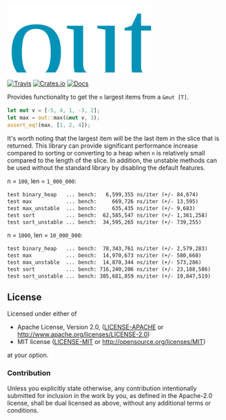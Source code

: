 ![out](out.svg)

[![Travis](https://travis-ci.org/evenorog/out.svg?branch=master)](https://travis-ci.org/evenorog/out)
[![Crates.io](https://img.shields.io/crates/v/out.svg)](https://crates.io/crates/out)
[![Docs](https://docs.rs/out/badge.svg)](https://docs.rs/out)

Provides functionality to get the `n` largest items from a `&mut [T]`.

```rust
let mut v = [-5, 4, 1, -3, 2];
let max = out::max(&mut v, 3);
assert_eq!(max, [1, 2, 4]);
```

It's worth noting that the largest item will be the last item in the slice that is returned.
This library can provide significant performance increase compared to sorting or
converting to a heap when `n` is relatively small compared to the length of the slice.
In addition, the unstable methods can be used without
the standard library by disabling the default features.

n = `100`, len = `1_000_000`:
```
test binary_heap   ... bench:   6,599,355 ns/iter (+/- 84,674)
test max           ... bench:     669,726 ns/iter (+/- 13,595)
test max_unstable  ... bench:     635,435 ns/iter (+/- 9,683)
test sort          ... bench:  62,585,547 ns/iter (+/- 1,361,258)
test sort_unstable ... bench:  34,595,265 ns/iter (+/- 739,255)
```

n = `1000`, len = `10_000_000`:
```
test binary_heap   ... bench:  78,343,761 ns/iter (+/- 2,579,283)
test max           ... bench:  14,970,673 ns/iter (+/- 580,660)
test max_unstable  ... bench:  14,870,344 ns/iter (+/- 573,286)
test sort          ... bench: 716,240,206 ns/iter (+/- 23,188,586)
test sort_unstable ... bench: 385,681,859 ns/iter (+/- 19,847,519)
```

## License

Licensed under either of

 * Apache License, Version 2.0, ([LICENSE-APACHE](LICENSE-APACHE) or http://www.apache.org/licenses/LICENSE-2.0)
 * MIT license ([LICENSE-MIT](LICENSE-MIT) or http://opensource.org/licenses/MIT)

at your option.

### Contribution

Unless you explicitly state otherwise, any contribution intentionally submitted
for inclusion in the work by you, as defined in the Apache-2.0 license, shall be dual licensed as above, without any
additional terms or conditions.

